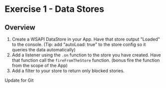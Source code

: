Exercise 1 - Data Stores
=========================

## Overview

1. Create a WSAPI DataStore in your App.  Have that store output "Loaded" to the console. (Tip: add "autoLoad: true" to the store config so it queries the data automatically)
2. Add a listener using the `.on` function to the store you have created. Have that function call the `fireFromTheStore` function. (bonus fire the function from the scope of the App)
3. Add a filter to your store to return only blocked stories.


Update for Git